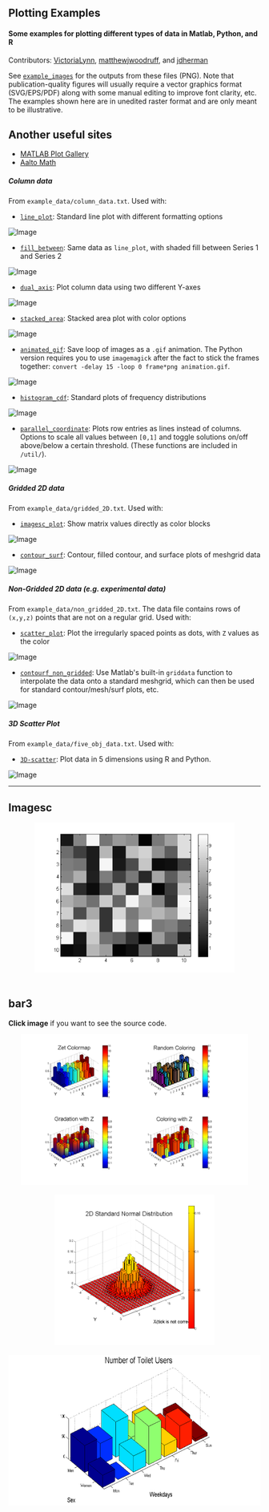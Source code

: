 ## Plotting Examples
#### Some examples for plotting different types of data in Matlab, Python, and R
Contributors: [VictoriaLynn](https://github.com/VictoriaLynn), [matthewjwoodruff](https://github.com/matthewjwoodruff), and [jdherman](https://github.com/jdherman)  

See [`example_images`](https://github.com/jdherman/plotting-examples/tree/master/line_plot) for the outputs from these files (PNG). Note that publication-quality figures will usually require a vector graphics format (SVG/EPS/PDF) along with some manual editing to improve font clarity, etc. The examples shown here are in unedited raster format and are only meant to be illustrative.

## Another useful sites

* [MATLAB Plot Gallery](http://kr.mathworks.com/products/matlab/plot-gallery.html)
* [Aalto Math](http://math.aalto.fi/~apiola/matlab/opas/TUUTOR11/html/plotting.html)

##### Column data

From `example_data/column_data.txt`. Used with:

* [`line_plot`](https://github.com/jdherman/plotting-examples/tree/master/line_plot): Standard line plot with different formatting options

![Image](https://raw.github.com/jdherman/plotting-examples/master/example_images/line_plot.png)

* [`fill_between`](https://github.com/jdherman/plotting-examples/tree/master/fill_between): Same data as `line_plot`, with shaded fill between Series 1 and Series 2

![Image](https://raw.github.com/jdherman/plotting-examples/master/example_images/fill_between.png)

* [`dual_axis`](https://github.com/jdherman/plotting-examples/tree/master/dual_axis): Plot column data using two different Y-axes

![Image](https://raw.github.com/jdherman/plotting-examples/master/example_images/dual_axis.png)

* [`stacked_area`](https://github.com/jdherman/plotting-examples/tree/master/stacked_area): Stacked area plot with color options

![Image](https://raw.github.com/jdherman/plotting-examples/master/example_images/stacked_area.png)

* [`animated_gif`](https://github.com/jdherman/plotting-examples/tree/master/animated_gif): Save loop of images as a `.gif` animation.  The Python version requires you to use `imagemagick` after the fact to stick the frames together: `convert -delay 15 -loop 0 frame*png animation.gif`.

![Image](https://raw.github.com/jdherman/plotting-examples/master/example_images/animated_sinewave.gif)

* [`histogram_cdf`](https://github.com/jdherman/plotting-examples/tree/master/histogram_cdf): Standard plots of frequency distributions

![Image](https://raw.github.com/jdherman/plotting-examples/master/example_images/histogram_and_cdf.png)

* [`parallel_coordinate`](https://github.com/jdherman/plotting-examples/tree/master/parallel_coordinate): Plots row entries as lines instead of columns. Options to scale all values between `[0,1]` and toggle solutions on/off above/below a certain threshold. (These functions are included in `/util/`).

![Image](https://raw.github.com/jdherman/plotting-examples/master/example_images/parallel_coordinate.png)

##### Gridded 2D data

From `example_data/gridded_2D.txt`. Used with:

* [`imagesc_plot`](https://github.com/jdherman/plotting-examples/tree/master/imagesc_plot): Show matrix values directly as color blocks

![Image](https://raw.github.com/jdherman/plotting-examples/master/example_images/imagesc_plot.png)

* [`contour_surf`](https://github.com/jdherman/plotting-examples/tree/master/contour_surf): Contour, filled contour, and surface plots of meshgrid data

![Image](https://raw.github.com/jdherman/plotting-examples/master/example_images/contour_surf.png)

##### Non-Gridded 2D data (e.g. experimental data)

From `example_data/non_gridded_2D.txt`. The data file contains rows of `(x,y,z)` points that are not on a regular grid. Used with:

* [`scatter_plot`](https://github.com/jdherman/plotting-examples/tree/master/scatter_plot): Plot the irregularly spaced points as dots, with `Z` values as the color

![Image](https://raw.github.com/jdherman/plotting-examples/master/example_images/scatter_plot.png)

* [`contourf_non_gridded`](https://github.com/jdherman/plotting-examples/tree/master/contourf_non_gridded): Use Matlab's built-in `griddata` function to interpolate the data onto a standard meshgrid, which can then be used for standard contour/mesh/surf plots, etc.

![Image](https://raw.github.com/jdherman/plotting-examples/master/example_images/contourf_non_gridded.png)

##### 3D Scatter Plot

From `example_data/five_obj_data.txt`.  Used with:

* [`3D-scatter`](https://github.com/VictoriaLynn/plotting-examples/tree/master/3D-scatter): Plot data in 5 dimensions using R and Python.

![Image](https://github.com/VictoriaLynn/plotting-examples/blob/master/example_images/scatter_plot_3d.png)

--------------------------------------------

## Imagesc
<p align="center">
<a href="imagesc_plot/simple_grid.m">
<img src="imagesc_plot/simple_grid.png" height=300>
</a>
<br></br>
</p>

## bar3

**Click image** if you want to see the source code.

<p align="center">

<a href="bar3/bar_coloring.m">
<img src="bar3/bar_coloring.png"  height=300>
</a>
<br></br>

<a href="bar3/pdf_function.m">
<img src="bar3/pdf_function.png" height=300>
</a>
<br></br>

<a href="bar3/tick_labeling.m">
<img src="bar3/tick_labeling.png" height=300>
</a>
<br></br>

</p>
